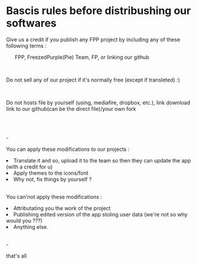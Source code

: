 <h1> Bascis rules before distribushing our softwares </h1>

<p>Give us a credit if you publish any FPP project by including any of these following terms : <p>
<ul>FPP, FreezedPurple(Pie) Team, FP, or linking our github</ul>
<br>
<p> Do not sell any of our project if it's normally free (except if transleted) :)</p>
<br>
<p> Do not hosts file by yourself (using, mediafire, dropbox, etc.), link download link to our github(can be the direct file)/your own fork</p>
<br>
<br>
<p>-</p>
<p> You can apply these modifications to our projects :</p>
<li>Translate it and so, upload it to the team so then they can update the app (with a credit for u)</li>
<li>Apply themes to the icons/font</li>
<li>Why not, fix things by yourself ?</li>
<br>
<p> You can'not apply these modifications :</p>
<li> Attributating you the work of the project </li>
<li> Publishing edited version of the app stoling user data (we're not so why would you ???)</li>
<li> Anything else. </li>
<br>
<p>-</p>
that's all
